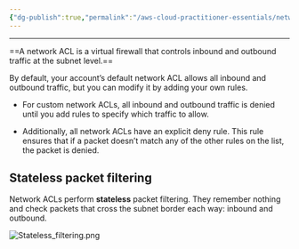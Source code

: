 ```yaml
---
{"dg-publish":true,"permalink":"/aws-cloud-practitioner-essentials/network-access-control-list-acl/"}
---
```


---
==A network ACL is a virtual firewall that controls inbound and outbound traffic at the subnet level.==

By default, your account’s default network ACL allows all inbound and outbound traffic, but you can modify it by adding your own rules. 

- For custom network ACLs, all inbound and outbound traffic is denied until you add rules to specify which traffic to allow. 

- Additionally, all network ACLs have an explicit deny rule. This rule ensures that if a packet doesn’t match any of the other rules on the list, the packet is denied.

## Stateless packet filtering

Network ACLs perform **stateless** packet filtering. They remember nothing and check packets that cross the subnet border each way: inbound and outbound.

![Stateless_filtering.png](/img/user/AWS%20Cloud%20Practitioner%20Essentials/Reference%20images/Stateless_filtering.png)